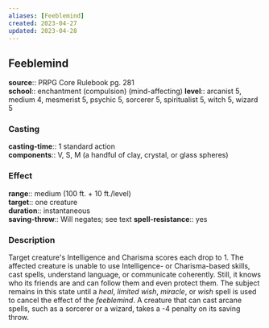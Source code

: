 ```yaml
---
aliases: [Feeblemind]
created: 2023-04-27
updated: 2023-04-28
---
```


## Feeblemind

**source**:: PRPG Core Rulebook pg. 281  
**school**:: enchantment (compulsion) (mind-affecting)
**level**:: arcanist 5, medium 4, mesmerist 5, psychic 5, sorcerer 5, spiritualist 5, witch 5, wizard 5

### Casting

**casting-time**:: 1 standard action  
**components**:: V, S, M (a handful of clay, crystal, or glass spheres)

### Effect

**range**:: medium (100 ft. + 10 ft./level)  
**target**:: one creature  
**duration**:: instantaneous  
**saving-throw**:: Will negates; see text
**spell-resistance**:: yes

### Description

Target creature's Intelligence and Charisma scores each drop to 1. The affected creature is unable to use Intelligence- or Charisma-based skills, cast spells, understand language, or communicate coherently. Still, it knows who its friends are and can follow them and even protect them. The subject remains in this state until a *heal*, *limited wish*, *miracle*, or *wish* spell is used to cancel the effect of the *feeblemind*. A creature that can cast arcane spells, such as a sorcerer or a wizard, takes a -4 penalty on its saving throw.
